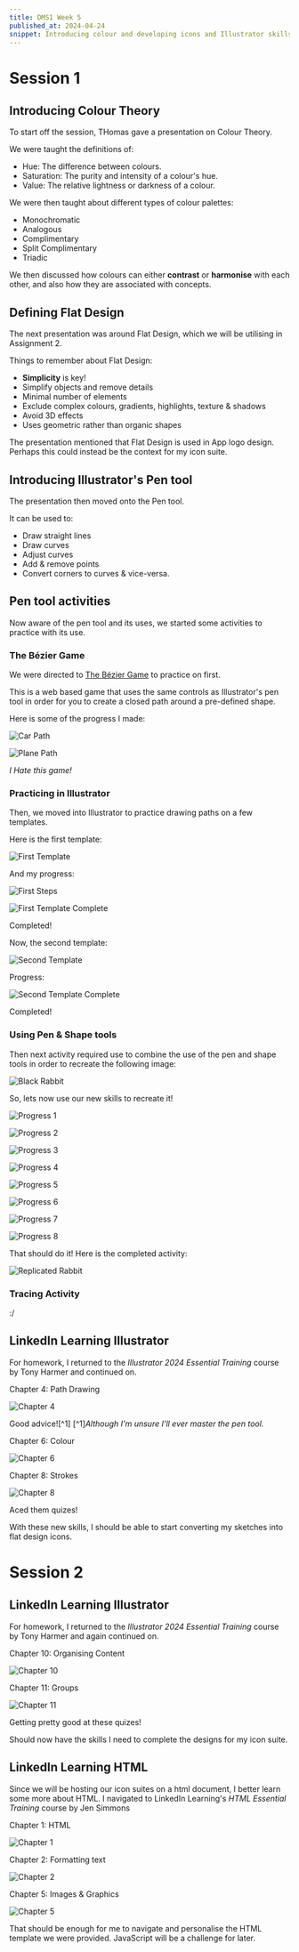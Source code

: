 ```yaml
---
title: DMS1 Week 5
published_at: 2024-04-24
snippet: Introducing colour and developing icons and Illustrator skills.
---
```


# Session 1

## Introducing Colour Theory

To start off the session, THomas gave a presentation on Colour Theory.

We were taught the definitions of:
- Hue: The difference between colours.
- Saturation: The purity and intensity of a colour's hue.
- Value: The relative lightness or darkness of a colour.

We were then taught about different types of colour palettes:
- Monochromatic
- Analogous
- Complimentary
- Split Complimentary
- Triadic

We then discussed how colours can either **contrast** or **harmonise** with each other, and also how they are associated with concepts.

## Defining Flat Design

The next presentation was around Flat Design, which we will be utilising in Assignment 2.

Things to remember about Flat Design:
- **Simplicity** is key!
- Simplify objects and remove details
- Minimal number of elements
- Exclude complex colours, gradients, highlights, texture & shadows
- Avoid 3D effects
- Uses geometric rather than organic shapes

The presentation mentioned that Flat Design is used in App logo design. Perhaps this could instead be the context for my icon suite.

## Introducing Illustrator's Pen tool

The presentation then moved onto the Pen tool.

It can be used to:
- Draw straight lines
- Draw curves
- Adjust curves
- Add & remove points
- Convert corners to curves & vice-versa.

## Pen tool activities

Now aware of the pen tool and its uses, we started some activities to practice with its use.

### The Bézier Game

We were directed to [The Bézier Game](https://bezier.method.ac) to practice on first.

This is a web based game that uses the same controls as Illustrator's pen tool in order for you to create a closed path around a pre-defined shape.

Here is some of the progress I made:

![Car Path](/w05s01/Bezier_Game/Bezier_Car.png)

![Plane Path](/w05s01/Bezier_Game/Bezier_Plane.png)

*I Hate this game!*

### Practicing in Illustrator

Then, we moved into Illustrator to practice drawing paths on a few templates.

Here is the first template:

![First Template](/w05s01/Pen_Tool_Practice/Pen1template.jpg)

And my progress:

![First Steps](/w05s01/Pen_Tool_Practice/Pen1progress1.png)

![First Template Complete](/w05s01/Pen_Tool_Practice/Pen1progress2.png)

Completed!

Now, the second template:

![Second Template](/w05s01/Pen_Tool_Practice/Pen2template.jpg)

Progress: 

![Second Template Complete](/w05s01/Pen_Tool_Practice/Pen2progress.png)

Completed!

### Using Pen & Shape tools

Then next activity required use to combine the use of the pen and shape tools in order to recreate the following image:

![Black Rabbit](/w05s01/Black_Rabbit/rabbit.jpg)

So, lets now use our new skills to recreate it!

![Progress 1](/w05s01/Black_Rabbit/progress1.png)

![Progress 2](/w05s01/Black_Rabbit/progress2.png)

![Progress 3](/w05s01/Black_Rabbit/progress3.png)

![Progress 4](/w05s01/Black_Rabbit/progress4.png)

![Progress 5](/w05s01/Black_Rabbit/progress5.png)

![Progress 6](/w05s01/Black_Rabbit/progress6.png)

![Progress 7](/w05s01/Black_Rabbit/progress7.png)

![Progress 8](/w05s01/Black_Rabbit/progress8.png)

That should do it! Here is the completed activity:

![Replicated Rabbit](/w05s01/Black_Rabbit/completed.png)

### Tracing Activity

:/

## LinkedIn Learning Illustrator

For homework, I returned to the *Illustrator 2024 Essential Training* course by Tony Harmer and continued on.

Chapter 4: Path Drawing

![Chapter 4](/w05s01/LiL_Illustrator/Chapter4.png)

Good advice![^1] 
[^1]*Although I'm unsure I'll ever master the pen tool.*

Chapter 6: Colour

![Chapter 6](/w05s01/LiL_Illustrator/Chapter6.png)


Chapter 8: Strokes

![Chapter 8](/w05s01/LiL_Illustrator/Chapter8.png)


Aced them quizes!

With these new skills, I should be able to start converting my sketches into flat design icons.

# Session 2

## LinkedIn Learning Illustrator

For homework, I returned to the *Illustrator 2024 Essential Training* course by Tony Harmer and again continued on.

Chapter 10: Organising Content

![Chapter 10](/w05s02/LiL_Illustrator/Chapter10.png)


Chapter 11: Groups

![Chapter 11](/w05s02/LiL_Illustrator/Chapter11.png)


Getting pretty good at these quizes!

Should now have the skills I need to complete the designs for my icon suite.

## LinkedIn Learning HTML

Since we will be hosting our icon suites on a html document, I better learn some more about HTML. I navigated to LinkedIn Learning's *HTML Essential Training* course by Jen Simmons

Chapter 1: HTML

![Chapter 1](/w05s02/LiL_HTML/Chapter1.png)


Chapter 2: Formatting text

![Chapter 2](/w05s02/LiL_HTML/Chapter2.png)


Chapter 5: Images & Graphics

![Chapter 5](/w05s02/LiL_HTML/Chapter5.png)


That should be enough for me to navigate and personalise the HTML template we were provided. JavaScript will be a challenge for later.